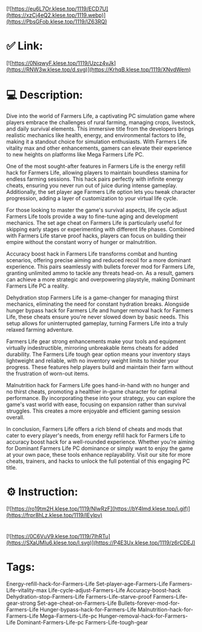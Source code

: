 [![https://eu6L7Or.klese.top/1119/ECD7U](https://xzCj4eQ2.klese.top/1119.webp)](https://PbsGFob.klese.top/1119/lZ63RQ)
# ✅ Link:
[![https://0NiqwyF.klese.top/1119/Uzcz4vJk](https://RNW3w.klese.top/d.svg)](https://KrhqB.klese.top/1119/XNvdWem)
# 💻 Description:
Dive into the world of Farmers Life, a captivating PC simulation game where players embrace the challenges of rural farming, managing crops, livestock, and daily survival elements. This immersive title from the developers brings realistic mechanics like health, energy, and environmental factors to life, making it a standout choice for simulation enthusiasts. With Farmers Life vitality max and other enhancements, gamers can elevate their experience to new heights on platforms like Mega Farmers Life PC.



One of the most sought-after features in Farmers Life is the energy refill hack for Farmers Life, allowing players to maintain boundless stamina for endless farming sessions. This hack pairs perfectly with infinite energy cheats, ensuring you never run out of juice during intense gameplay. Additionally, the set player age Farmers Life option lets you tweak character progression, adding a layer of customization to your virtual life cycle.



For those looking to master the game's survival aspects, life cycle adjust Farmers Life tools provide a way to fine-tune aging and development mechanics. The set age cheat on Farmers Life is particularly useful for skipping early stages or experimenting with different life phases. Combined with Farmers Life starve proof hacks, players can focus on building their empire without the constant worry of hunger or malnutrition.



Accuracy boost hack in Farmers Life transforms combat and hunting scenarios, offering precise aiming and reduced recoil for a more dominant experience. This pairs seamlessly with bullets forever mod for Farmers Life, granting unlimited ammo to tackle any threats head-on. As a result, gamers can achieve a more strategic and overpowering playstyle, making Dominant Farmers Life PC a reality.



Dehydration stop Farmers Life is a game-changer for managing thirst mechanics, eliminating the need for constant hydration breaks. Alongside hunger bypass hack for Farmers Life and hunger removal hack for Farmers Life, these cheats ensure you're never slowed down by basic needs. This setup allows for uninterrupted gameplay, turning Farmers Life into a truly relaxed farming adventure.



Farmers Life gear strong enhancements make your tools and equipment virtually indestructible, mirroring unbreakable items cheats for added durability. The Farmers Life tough gear option means your inventory stays lightweight and reliable, with no inventory weight limits to hinder your progress. These features help players build and maintain their farm without the frustration of worn-out items.



Malnutrition hack for Farmers Life goes hand-in-hand with no hunger and no thirst cheats, promoting a healthier in-game character for optimal performance. By incorporating these into your strategy, you can explore the game's vast world with ease, focusing on expansion rather than survival struggles. This creates a more enjoyable and efficient gaming session overall.



In conclusion, Farmers Life offers a rich blend of cheats and mods that cater to every player's needs, from energy refill hack for Farmers Life to accuracy boost hack for a well-rounded experience. Whether you're aiming for Dominant Farmers Life PC dominance or simply want to enjoy the game at your own pace, these tools enhance replayability. Visit our site for more cheats, trainers, and hacks to unlock the full potential of this engaging PC title.

# ⚙️ Instruction:
[![https://ro19tm2H.klese.top/1119/NIwRzF](https://bY4Imd.klese.top/i.gif)](https://frpr8hLz.klese.top/1119/IEylpv)
#
[![https://0C6VuV9.klese.top/1119/7lhRTu](https://SXaUMIu6.klese.top/l.svg)](https://P4E3Ux.klese.top/1119/z6rCDEJ)
# Tags:
Energy-refill-hack-for-Farmers-Life Set-player-age-Farmers-Life Farmers-Life-vitality-max Life-cycle-adjust-Farmers-Life Accuracy-boost-hack Dehydration-stop-Farmers-Life Farmers-Life-starve-proof Farmers-Life-gear-strong Set-age-cheat-on-Farmers-Life Bullets-forever-mod-for-Farmers-Life Hunger-bypass-hack-for-Farmers-Life Malnutrition-hack-for-Farmers-Life Mega-Farmers-Life-pc Hunger-removal-hack-for-Farmers-Life Dominant-Farmers-Life-pc Farmers-Life-tough-gear






